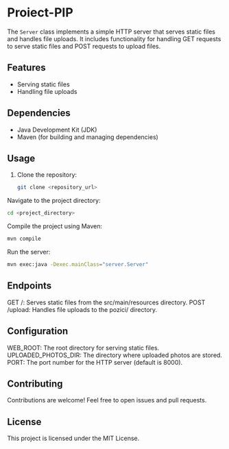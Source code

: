 # Proiect-PIP

The `Server` class implements a simple HTTP server that serves static files and handles file uploads. It includes functionality for handling GET requests to serve static files and POST requests to upload files.

## Features

- Serving static files
- Handling file uploads

## Dependencies

- Java Development Kit (JDK)
- Maven (for building and managing dependencies)

## Usage

1. Clone the repository:

   ```bash
   git clone <repository_url>
   ```
Navigate to the project directory:

   ```bash
   cd <project_directory>
   ```
Compile the project using Maven:

   ```bash
   mvn compile
   ```

Run the server:
   ```bash
   mvn exec:java -Dexec.mainClass="server.Server"
   ```

## Endpoints
GET /: Serves static files from the src/main/resources directory.
POST /upload: Handles file uploads to the pozici/ directory.
## Configuration
WEB_ROOT: The root directory for serving static files.
UPLOADED_PHOTOS_DIR: The directory where uploaded photos are stored.
PORT: The port number for the HTTP server (default is 8000).
## Contributing
Contributions are welcome! Feel free to open issues and pull requests.

## License
This project is licensed under the MIT License.
